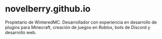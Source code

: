 # novelberry.github.io
Propietario de WinteredMC. Desarrollador con experiencia en desarrollo de plugins para Minecraft, creación de juegos en Roblox, bots de Discord y desarrollo web.
